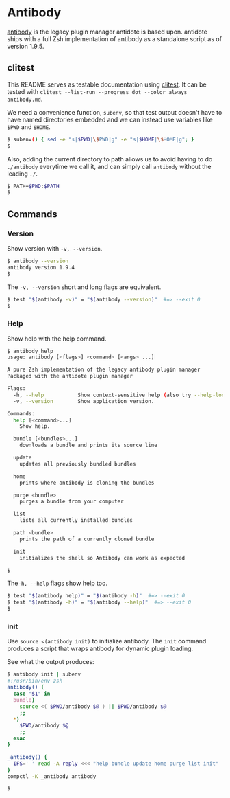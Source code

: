 # Antibody

[antibody][antibody] is the legacy plugin manager antidote is based upon. antidote ships with a full Zsh implementation of antibody as a standalone script as of version 1.9.5.

## clitest

This README serves as testable documentation using [clitest][clitest]. It can be tested with `clitest --list-run --progress dot --color always antibody.md`.

We need a convenience function, `subenv`, so that test output doesn't have to have named directories embedded and we can instead use variables like `$PWD` and `$HOME`.

```sh
$ subenv() { sed -e "s|$PWD|\$PWD|g" -e "s|$HOME|\$HOME|g"; }
$
```

Also, adding the current directory to path allows us to avoid having to do `./antibody` everytime we call it, and can simply call `antibody` without the leading `./`.

```sh
$ PATH=$PWD:$PATH
$
```

## Commands

### Version

Show version with `-v, --version`.

```sh
$ antibody --version
antibody version 1.9.4
$
```

The `-v, --version` short and long flags are equivalent.

```sh
$ test "$(antibody -v)" = "$(antibody --version)"  #=> --exit 0
$
```

### Help

Show help with the help command.

```sh
$ antibody help
usage: antibody [<flags>] <command> [<args> ...]

A pure Zsh implementation of the legacy antibody plugin manager
Packaged with the antidote plugin manager

Flags:
  -h, --help           Show context-sensitive help (also try --help-long and --help-man).
  -v, --version        Show application version.

Commands:
  help [<command>...]
    Show help.

  bundle [<bundles>...]
    downloads a bundle and prints its source line

  update
    updates all previously bundled bundles

  home
    prints where antibody is cloning the bundles

  purge <bundle>
    purges a bundle from your computer

  list
    lists all currently installed bundles

  path <bundle>
    prints the path of a currently cloned bundle

  init
    initializes the shell so Antibody can work as expected

$
```

The`-h, --help` flags show help too.

```sh
$ test "$(antibody help)" = "$(antibody -h)"  #=> --exit 0
$ test "$(antibody -h)" = "$(antibody --help)"  #=> --exit 0
$
```

### init

Use `source <(antibody init)` to initialize antibody. The `init` command produces a script that wraps antibody for dynamic plugin loading.

See what the output produces:

```sh
$ antibody init | subenv
#!/usr/bin/env zsh
antibody() {
  case "$1" in
  bundle)
    source <( $PWD/antibody $@ ) || $PWD/antibody $@
    ;;
  *)
    $PWD/antibody $@
    ;;
  esac
}

_antibody() {
  IFS=' ' read -A reply <<< "help bundle update home purge list init"
}
compctl -K _antibody antibody

$
```

[antibody]: https://github.com/getantibody/antibody
[clitest]: https://github.com/aureliojargas/clitest
